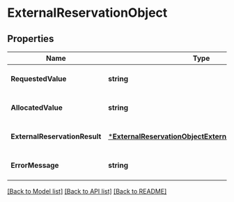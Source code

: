 # ExternalReservationObject

## Properties
Name | Type | Description | Notes
------------ | ------------- | ------------- | -------------
**RequestedValue** | **string** |  | [optional] [default to null]
**AllocatedValue** | **string** |  | [optional] [default to null]
**ExternalReservationResult** | [***ExternalReservationObjectExternalReservationResult**](ExternalReservationObject_ExternalReservationResult.md) |  | [optional] [default to null]
**ErrorMessage** | **string** |  | [optional] [default to null]

[[Back to Model list]](../README.md#documentation-for-models) [[Back to API list]](../README.md#documentation-for-api-endpoints) [[Back to README]](../README.md)



